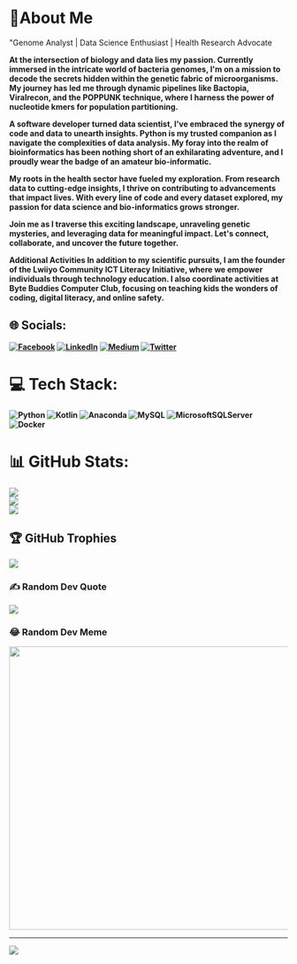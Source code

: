 # 💫About Me 
"Genome Analyst | Data Science Enthusiast | Health Research Advocate<b>

At the intersection of biology and data lies my passion. Currently immersed in the intricate world of bacteria genomes, I'm on a mission to decode the secrets hidden within the genetic fabric of microorganisms. My journey has led me through dynamic pipelines like Bactopia, Viralrecon, and the POPPUNK technique, where I harness the power of nucleotide kmers for population partitioning.<b>

A software developer turned data scientist, I've embraced the synergy of code and data to unearth insights. Python is my trusted companion as I navigate the complexities of data analysis. My foray into the realm of bioinformatics has been nothing short of an exhilarating adventure, and I proudly wear the badge of an amateur bio-informatic.<b>

My roots in the health sector have fueled my exploration. From research data to cutting-edge insights, I thrive on contributing to advancements that impact lives. With every line of code and every dataset explored, my passion for data science and bio-informatics grows stronger.<b>

Join me as I traverse this exciting landscape, unraveling genetic mysteries, and leveraging data for meaningful impact. Let's connect, collaborate, and uncover the future together.<b>

Additional Activities
In addition to my scientific pursuits, I am the founder of the Lwiiyo Community ICT Literacy Initiative, where we empower individuals through technology education. I also coordinate activities at Byte Buddies Computer Club, focusing on teaching kids the wonders of coding, digital literacy, and online safety.

## 🌐 Socials:
[![Facebook](https://img.shields.io/badge/Facebook-%231877F2.svg?logo=Facebook&logoColor=white)](https://facebook.com/alushaks) [![LinkedIn](https://img.shields.io/badge/LinkedIn-%230077B5.svg?logo=linkedin&logoColor=white)](https://linkedin.com/in/https://www.linkedin.com/in/r-eng-alumanda-shakankale/) [![Medium](https://img.shields.io/badge/Medium-12100E?logo=medium&logoColor=white)](https://medium.com/@alushaks) [![Twitter](https://img.shields.io/badge/Twitter-%231DA1F2.svg?logo=Twitter&logoColor=white)](https://twitter.com/alushaks) 

# 💻 Tech Stack:
![Python](https://img.shields.io/badge/python-3670A0?style=for-the-badge&logo=python&logoColor=ffdd54) ![Kotlin](https://img.shields.io/badge/kotlin-%230095D5.svg?style=for-the-badge&logo=kotlin&logoColor=white) ![Anaconda](https://img.shields.io/badge/Anaconda-%2344A833.svg?style=for-the-badge&logo=anaconda&logoColor=white) ![MySQL](https://img.shields.io/badge/mysql-%2300f.svg?style=for-the-badge&logo=mysql&logoColor=white) ![MicrosoftSQLServer](https://img.shields.io/badge/Microsoft%20SQL%20Sever-CC2927?style=for-the-badge&logo=microsoft%20sql%20server&logoColor=white) ![Docker](https://img.shields.io/badge/docker-%230db7ed.svg?style=for-the-badge&logo=docker&logoColor=white)
# 📊 GitHub Stats:
![](https://github-readme-stats.vercel.app/api?username=alushaks&theme=dark&hide_border=false&include_all_commits=false&count_private=false)<br/>
![](https://github-readme-streak-stats.herokuapp.com/?user=alushaks&theme=dark&hide_border=false)<br/>
![](https://github-readme-stats.vercel.app/api/top-langs/?username=alushaks&theme=dark&hide_border=false&include_all_commits=false&count_private=false&layout=compact)

## 🏆 GitHub Trophies
![](https://github-profile-trophy.vercel.app/?username=alushaks&theme=radical&no-frame=false&no-bg=true&margin-w=4)

### ✍️ Random Dev Quote
![](https://quotes-github-readme.vercel.app/api?type=horizontal&theme=radical)

### 😂 Random Dev Meme
<img src="https://random-memer.herokuapp.com/" width="512px"/>

---
[![](https://visitcount.itsvg.in/api?id=alushaks&icon=0&color=0)](https://visitcount.itsvg.in)
